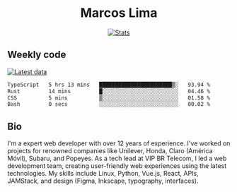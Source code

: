<div align="center">
  <h1>Marcos Lima</h1>
  
  <a href="https://skvggor.dev">
    <img src="https://github.com/skvggor/skvggor/assets/958723/3c85f137-8d74-4cc8-a2b1-877784f3e44d" alt="Stats" />
  </a>
</div>

## Weekly code

[![Latest data](https://github.com/skvggor/skvggor/actions/workflows/main.yml/badge.svg)](https://github.com/skvggor/skvggor/actions/workflows/main.yml)

<!--START_SECTION:waka-->

```txt
TypeScript   5 hrs 13 mins   ███████████████████████▒░   93.94 %
Rust         14 mins         █░░░░░░░░░░░░░░░░░░░░░░░░   04.46 %
CSS          5 mins          ▒░░░░░░░░░░░░░░░░░░░░░░░░   01.58 %
Bash         0 secs          ░░░░░░░░░░░░░░░░░░░░░░░░░   00.02 %
```

<!--END_SECTION:waka-->

## Bio

<p>I'm a expert web developer with over 12 years of experience. I've worked on projects for renowned companies like Unilever, Honda, Claro (América Móvil), Subaru, and Popeyes. As a tech lead at VIP BR Telecom, I led a web development team, creating user-friendly web experiences using the latest technologies. My skills include Linux, Python, Vue.js, React, APIs, JAMStack, and design (Figma, Inkscape, typography, interfaces).</p>

<!-- </details> -->

<!-- <div align="center">
  <h2>🤖 Recent Code Activity</h2>
  <img width="500" src="https://github-readme-stats.vercel.app/api/wakatime?username=skvggor&hide_title=true&layout=compact&theme=transparent" alt="Wakatime Stats" />
</div>

<br>

<div align="center">
  <h2>📈 GitHub Stats</h2>
  <img width="500" src="https://github-readme-stats.vercel.app/api?username=skvggor&show_icons=true&theme=transparent&hide_title=true&count_private=true" alt="GitHub Stats" />
</div>
 -->

